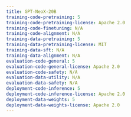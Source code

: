 ```yaml
---
title: GPT-NeoX-20B
training-code-pretraining: 5
training-code-pretraining-license: Apache 2.0
training-code-finetuning: N/A
training-code-alignment: N/A
training-data-pretraining: 5
training-data-pretraining-license: MIT
training-data-sft: N/A
training-data-alignment: N/A
evaluation-code-general: 5
evaluation-code-general-license: Apache 2.0
evaluation-code-safety: N/A
evaluation-data-utility: N/A
evaluation-data-safety: N/A
deployment-code-inference: 5
deployment-code-inference-license: Apache 2.0
deployment-data-weights: 5
deployment-data-weights-license: Apache 2.0
---
```

